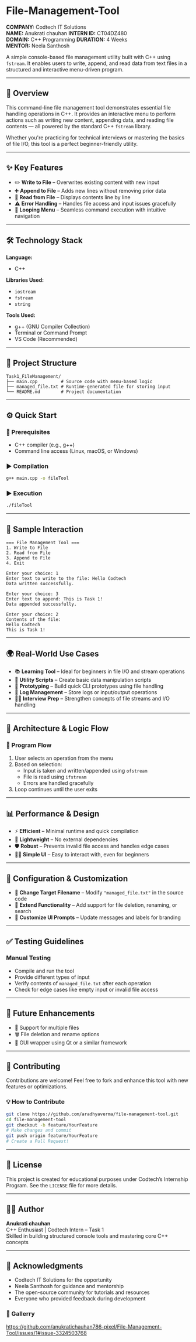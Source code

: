 # File-Management-Tool
**COMPANY:** Codtech IT Solutions  
**NAME:** Anukrati chauhan 
**INTERN ID:** CT04DZ480  
**DOMAIN:** C++ Programming 
**DURATION:** 4 Weeks  
**MENTOR:** Neela Santhosh  

A simple console-based file management utility built with C++ using `fstream`. It enables users to write, append, and read data from text files in a structured and interactive menu-driven program.

---

## 🚀 Overview

This command-line file management tool demonstrates essential file handling operations in C++. It provides an interactive menu to perform actions such as writing new content, appending data, and reading file contents — all powered by the standard C++ `fstream` library.

Whether you're practicing for technical interviews or mastering the basics of file I/O, this tool is a perfect beginner-friendly utility.

---

## ✨ Key Features

- ✏️ **Write to File** – Overwrites existing content with new input  
- ➕ **Append to File** – Adds new lines without removing prior data  
- 📖 **Read from File** – Displays contents line by line  
- ⚠️ **Error Handling** – Handles file access and input issues gracefully  
- 🔁 **Looping Menu** – Seamless command execution with intuitive navigation  

---

## 🛠️ Technology Stack

**Language:**  
- C++

**Libraries Used:**  
- `iostream`  
- `fstream`  
- `string`

**Tools Used:**  
- g++ (GNU Compiler Collection)  
- Terminal or Command Prompt  
- VS Code (Recommended)

---

## 📁 Project Structure

```
Task1_FileManagement/
├── main.cpp         # Source code with menu-based logic  
├── managed_file.txt # Runtime-generated file for storing input  
└── README.md        # Project documentation  
```

---

## ⚙️ Quick Start

### 🔧 Prerequisites

- C++ compiler (e.g., g++)
- Command line access (Linux, macOS, or Windows)

### ▶️ Compilation

```bash
g++ main.cpp -o fileTool
```

### ▶️ Execution

```bash
./fileTool
```

---

## 🧪 Sample Interaction

```
=== File Management Tool ===
1. Write to File
2. Read from File
3. Append to File
4. Exit

Enter your choice: 1  
Enter text to write to the file: Hello Codtech  
Data written successfully.

Enter your choice: 3  
Enter text to append: This is Task 1!  
Data appended successfully.

Enter your choice: 2  
Contents of the file:  
Hello Codtech  
This is Task 1!
```

---

## 🌍 Real-World Use Cases

- 📚 **Learning Tool** – Ideal for beginners in file I/O and stream operations  
- 🔧 **Utility Scripts** – Create basic data manipulation scripts  
- 🧪 **Prototyping** – Build quick CLI prototypes using file handling  
- 📁 **Log Management** – Store logs or input/output operations  
- 🧑‍💻 **Interview Prep** – Strengthen concepts of file streams and I/O handling  

---

## 🧠 Architecture & Logic Flow

### 📌 Program Flow

1. User selects an operation from the menu  
2. Based on selection:  
   - Input is taken and written/appended using `ofstream`  
   - File is read using `ifstream`  
   - Errors are handled gracefully  
3. Loop continues until the user exits  

---

## 📊 Performance & Design

- ⚡ **Efficient** – Minimal runtime and quick compilation  
- 🎯 **Lightweight** – No external dependencies  
- 🛡️ **Robust** – Prevents invalid file access and handles edge cases  
- 👨‍💻 **Simple UI** – Easy to interact with, even for beginners  

---

## 🔧 Configuration & Customization

- 📝 **Change Target Filename** – Modify `"managed_file.txt"` in the source code  
- 🧱 **Extend Functionality** – Add support for file deletion, renaming, or search  
- 🎨 **Customize UI Prompts** – Update messages and labels for branding  

---

## ✅ Testing Guidelines

### Manual Testing

- Compile and run the tool  
- Provide different types of input  
- Verify contents of `managed_file.txt` after each operation  
- Check for edge cases like empty input or invalid file access  

---

## 🚧 Future Enhancements

- 📁 Support for multiple files  
- 🗑️ File deletion and rename options  
- 🧃 GUI wrapper using Qt or a similar framework  

---

## 🤝 Contributing

Contributions are welcome! Feel free to fork and enhance this tool with new features or optimizations.

### 💡 How to Contribute

```bash
git clone https://github.com/aradhyaverma/file-management-tool.git
cd file-management-tool
git checkout -b feature/YourFeature
# Make changes and commit
git push origin feature/YourFeature
# Create a Pull Request!
```

---

## 📄 License

This project is created for educational purposes under Codtech’s Internship Program. See the `LICENSE` file for more details.

---

## 👨‍💻 Author

**Anukrati chauhan**  
C++ Enthusiast | Codtech Intern – Task 1  
Skilled in building structured console tools and mastering core C++ concepts  

---

## 🙏 Acknowledgments

- Codtech IT Solutions for the opportunity  
- Neela Santhosh for guidance and mentorship  
- The open-source community for tutorials and resources  
- Everyone who provided feedback during development  

### 🔗 Gallerry

https://github.com/anukratichauhan786-pixel/File-Management-Tool/issues/1#issue-3324503768
